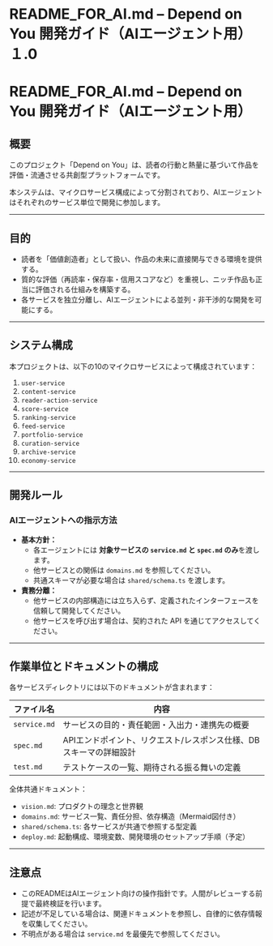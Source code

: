 # README_FOR_AI.md – Depend on You 開発ガイド（AIエージェント用） １.0

# README_FOR_AI.md – Depend on You 開発ガイド（AIエージェント用）

## 概要

このプロジェクト「Depend on You」は、読者の行動と熱量に基づいて作品を評価・流通させる共創型プラットフォームです。

本システムは、マイクロサービス構成によって分割されており、AIエージェントはそれぞれのサービス単位で開発に参加します。

---

## 目的

- 読者を「価値創造者」として扱い、作品の未来に直接関与できる環境を提供する。
- 質的な評価（再読率・保存率・信用スコアなど）を重視し、ニッチ作品も正当に評価される仕組みを構築する。
- 各サービスを独立分離し、AIエージェントによる並列・非干渉的な開発を可能にする。

---

## システム構成

本プロジェクトは、以下の10のマイクロサービスによって構成されています：

1. `user-service`
2. `content-service`
3. `reader-action-service`
4. `score-service`
5. `ranking-service`
6. `feed-service`
7. `portfolio-service`
8. `curation-service`
9. `archive-service`
10. `economy-service`

---

## 開発ルール

### AIエージェントへの指示方法

- **基本方針：**
    - 各エージェントには **対象サービスの `service.md` と `spec.md` のみ**を渡します。
    - 他サービスとの関係は `domains.md` を参照してください。
    - 共通スキーマが必要な場合は `shared/schema.ts` を渡します。
- **責務分離：**
    - 他サービスの内部構造には立ち入らず、定義されたインターフェースを信頼して開発してください。
    - 他サービスを呼び出す場合は、契約された API を通じてアクセスしてください。

---

## 作業単位とドキュメントの構成

各サービスディレクトリには以下のドキュメントが含まれます：

| ファイル名 | 内容 |
| --- | --- |
| `service.md` | サービスの目的・責任範囲・入出力・連携先の概要 |
| `spec.md` | APIエンドポイント、リクエスト/レスポンス仕様、DBスキーマの詳細設計 |
| `test.md` | テストケースの一覧、期待される振る舞いの定義 |

全体共通ドキュメント：

- `vision.md`: プロダクトの理念と世界観
- `domains.md`: サービス一覧、責任分担、依存構造（Mermaid図付き）
- `shared/schema.ts`: 各サービスが共通で参照する型定義
- `deploy.md`: 起動構成、環境変数、開発環境のセットアップ手順（予定）

---

## 注意点

- このREADMEはAIエージェント向けの操作指針です。人間がレビューする前提で最終検証を行います。
- 記述が不足している場合は、関連ドキュメントを参照し、自律的に依存情報を収集してください。
- 不明点がある場合は `service.md` を最優先で参照してください。